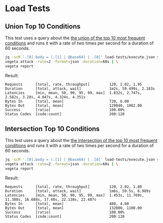 # Load Tests

## Union Top 10 Conditions

This test uses a query about the [the union of the top 10 most frequent conditions](synthea/condition-query-union-top-10.json) and runs it with a rate of two times per second for a duration of 60 seconds.

```sh
jq -scM '.[0].body = (.[1] | @base64) | .[0]' load-tests/execute.json synthea/condition-query-union-top-10.json |\
vegeta attack -rate=2 -format=json -duration=60s | \
vegeta report
```

Result:

```text
Requests      [total, rate, throughput]         120, 2.02, 1.95
Duration      [total, attack, wait]             1m2s, 59.499s, 2.183s
Latencies     [min, mean, 50, 90, 95, 99, max]  1.832s, 2.747s, 2.582s, 3.28s, 4.047s, 4.324s, 4.351s
Bytes In      [total, mean]                     720, 6.00
Bytes Out     [total, mean]                     129840, 1082.00
Success       [ratio]                           100.00%
Status Codes  [code:count]                      200:120
```

## Intersection Top 10 Conditions

This test uses a query about the [the intersection of the top 10 most frequent conditions](synthea/condition-query-intersection-top-10.json) and runs it with a rate of two times per second for a duration of 60 seconds.

```sh
jq -scM '.[0].body = (.[1] | @base64) | .[0]' load-tests/execute.json synthea/condition-query-intersection-top-10.json |\
vegeta attack -rate=2 -format=json -duration=60s | \
vegeta report
```

Result:

```text
Requests      [total, rate, throughput]         120, 2.02, 1.80
Duration      [total, attack, wait]             1m6s, 59.5s, 6.989s
Latencies     [min, mean, 50, 90, 95, 99, max]  1.453s, 11.769s, 11.388s, 16.688s, 17.48s, 22.138s, 22.487s
Bytes In      [total, mean]                     480, 4.00
Bytes Out     [total, mean]                     132000, 1100.00
Success       [ratio]                           100.00%
Status Codes  [code:count]                      200:120
```
